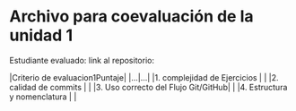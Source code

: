 # Archivo para coevaluación de la unidad 1

Estudiante evaluado:
link al repositorio:

|Criterio de evaluacion1Puntaje|
|...|...|
|1. complejidad de Ejercicios  | |
|2. calidad de commits         | |
|3. Uso correcto del Flujo Git/GitHub| |
|4. Estructura y nomenclatura  | |
